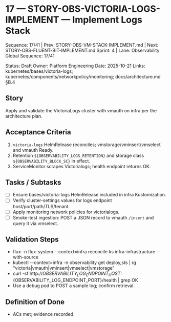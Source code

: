 # 17 — STORY-OBS-VICTORIA-LOGS-IMPLEMENT — Implement Logs Stack

Sequence: 17/41 | Prev: STORY-OBS-VM-STACK-IMPLEMENT.md | Next: STORY-OBS-FLUENT-BIT-IMPLEMENT.md
Sprint: 4 | Lane: Observability
Global Sequence: 17/41

Status: Draft
Owner: Platform Engineering
Date: 2025-10-21
Links: kubernetes/bases/victoria-logs; kubernetes/components/networkpolicy/monitoring; docs/architecture.md §B.4

## Story
Apply and validate the VictoriaLogs cluster with vmauth on infra per the architecture plan.

## Acceptance Criteria
1) `victoria-logs` HelmRelease reconciles; vmstorage/vminsert/vmselect and vmauth Ready.
2) Retention `${OBSERVABILITY_LOGS_RETENTION}` and storage class `${OBSERVABILITY_BLOCK_SC}` in effect.
3) ServiceMonitor scrapes Victorialogs; health endpoint returns OK.

## Tasks / Subtasks
- [ ] Ensure bases/victoria-logs HelmRelease included in infra Kustomization.
- [ ] Verify cluster-settings values for logs endpoint host/port/path/TLS/tenant.
- [ ] Apply monitoring network policies for victorialogs.
- [ ] Smoke-test ingestion: POST a JSON record to vmauth `/insert` and query it via vmselect.

## Validation Steps
- flux -n flux-system --context=infra reconcile ks infra-infrastructure --with-source
- kubectl --context=infra -n observability get deploy,sts | rg "victoria|vmauth|vminsert|vmselect|vmstorage"
- curl -sf http://${OBSERVABILITY_LOG_ENDPOINT_HOST}:${OBSERVABILITY_LOG_ENDPOINT_PORT}/health | grep OK
- Use a debug pod to POST a sample log; confirm retrieval.

## Definition of Done
- ACs met; evidence recorded.
